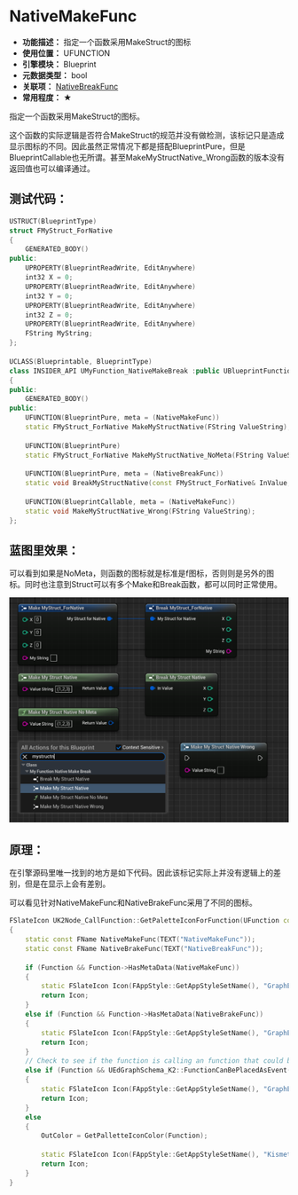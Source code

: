 ﻿# NativeMakeFunc

- **功能描述：** 指定一个函数采用MakeStruct的图标
- **使用位置：** UFUNCTION
- **引擎模块：** Blueprint
- **元数据类型：** bool
- **关联项：** [NativeBreakFunc](../NativeBreakFunc.md)
- **常用程度：** ★

指定一个函数采用MakeStruct的图标。

这个函数的实际逻辑是否符合MakeStruct的规范并没有做检测，该标记只是造成显示图标的不同。因此虽然正常情况下都是搭配BlueprintPure，但是BlueprintCallable也无所谓。甚至MakeMyStructNative_Wrong函数的版本没有返回值也可以编译通过。

## 测试代码：

```cpp
USTRUCT(BlueprintType)
struct FMyStruct_ForNative
{
	GENERATED_BODY()
public:
	UPROPERTY(BlueprintReadWrite, EditAnywhere)
	int32 X = 0;
	UPROPERTY(BlueprintReadWrite, EditAnywhere)
	int32 Y = 0;
	UPROPERTY(BlueprintReadWrite, EditAnywhere)
	int32 Z = 0;
	UPROPERTY(BlueprintReadWrite, EditAnywhere)
	FString MyString;
};

UCLASS(Blueprintable, BlueprintType)
class INSIDER_API UMyFunction_NativeMakeBreak :public UBlueprintFunctionLibrary
{
public:
	GENERATED_BODY()
public:
	UFUNCTION(BlueprintPure, meta = (NativeMakeFunc))
	static FMyStruct_ForNative MakeMyStructNative(FString ValueString);

	UFUNCTION(BlueprintPure)
	static FMyStruct_ForNative MakeMyStructNative_NoMeta(FString ValueString);

	UFUNCTION(BlueprintPure, meta = (NativeBreakFunc))
	static void BreakMyStructNative(const FMyStruct_ForNative& InValue, int32& X, int32& Y, int32& Z);
	
	UFUNCTION(BlueprintCallable, meta = (NativeMakeFunc))
	static void MakeMyStructNative_Wrong(FString ValueString);
};
```

## 蓝图里效果：

可以看到如果是NoMeta，则函数的图标就是标准是f图标，否则则是另外的图标。同时也注意到Struct可以有多个Make和Break函数，都可以同时正常使用。

![Untitled](Untitled.png)

## 原理：

在引擎源码里唯一找到的地方是如下代码。因此该标记实际上并没有逻辑上的差别，但是在显示上会有差别。

可以看见针对NativeMakeFunc和NativeBrakeFunc采用了不同的图标。

```cpp
FSlateIcon UK2Node_CallFunction::GetPaletteIconForFunction(UFunction const* Function, FLinearColor& OutColor)
{
	static const FName NativeMakeFunc(TEXT("NativeMakeFunc"));
	static const FName NativeBrakeFunc(TEXT("NativeBreakFunc"));

	if (Function && Function->HasMetaData(NativeMakeFunc))
	{
		static FSlateIcon Icon(FAppStyle::GetAppStyleSetName(), "GraphEditor.MakeStruct_16x");
		return Icon;
	}
	else if (Function && Function->HasMetaData(NativeBrakeFunc))
	{
		static FSlateIcon Icon(FAppStyle::GetAppStyleSetName(), "GraphEditor.BreakStruct_16x");
		return Icon;
	}
	// Check to see if the function is calling an function that could be an event, display the event icon instead.
	else if (Function && UEdGraphSchema_K2::FunctionCanBePlacedAsEvent(Function))
	{
		static FSlateIcon Icon(FAppStyle::GetAppStyleSetName(), "GraphEditor.Event_16x");
		return Icon;
	}
	else
	{
		OutColor = GetPalletteIconColor(Function);

		static FSlateIcon Icon(FAppStyle::GetAppStyleSetName(), "Kismet.AllClasses.FunctionIcon");
		return Icon;
	}
}

```

